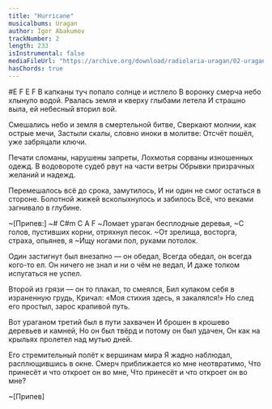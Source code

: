 ```yaml
---
title: "Hurricane"
musicalbums: Uragan
author: Igor Abakumov
trackNumber: 2
length: 233
isInstrumental: false
mediaFileUrl: "https://archive.org/download/radiolaria-uragan/02-uragan.mp3"
hasChords: true
---
```


#E          F          E           F
В капканы туч попало солнце и истлело
В воронку смерча небо хлынуло водой.
Рвалась земля и кверху глыбами летела
И страшно выла, ей небесный вторил вой.

Смешались небо и земля в смертельной битве,
Сверкают молнии, как острые мечи,
Застыли скалы, словно иноки в молитве:
Отсчёт пошёл, уже забряцали ключи.

Печати сломаны, нарушены запреты,
Лохмотья сорваны изношенных одежд.
В водовороте судеб рвут на части ветры
Обрывки призрачных желаний и надежд.

Перемешалось всё до срока, замутилось,
И ни один не смог остаться в стороне.
Болотной жижей всколыхнулось и забилось
Всё, что веками загнивало в глубине.

~[Припев:]
~#   C#m C           A        F
~Ломает ураган бесплодные деревья,
~С голов, пустивших корни, отряхнул песок.
~От зрелища, восторга, страха, опьянев, я
~Ищу ногами пол, руками потолок.

Один застигнут был внезапно — он обедал,
Всегда обедал, он всегда кого-то ел.
Он ничего не знал и ни о чём не ведал,
И даже толком испугаться не успел.

Второй из грязи — он то плакал, то смеялся,
Бил кулаком себя в израненную грудь,
Кричал: «Моя стихия здесь, я закалялся!»
Но след его простыл, зарос крапивой путь.

Вот ураганом третий был в пути захвачен
И брошен в крошево деревьев и камней,
Но он был твёрд и потому он был удачен,
Он как на крыльях пролетел над мутью дней.

Его стремительный полёт к вершинам мира
Я жадно наблюдал, расплющившись в окне.
Смерч приближается ко мне неотвратимо,
Что принесёт и что откроет он во мне,
Что принесёт и что откроет он во мне?

~[Припев]
